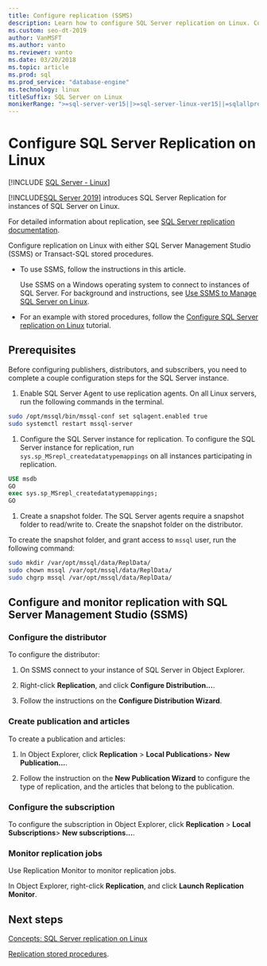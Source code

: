 ```yaml
---
title: Configure replication (SSMS)
description: Learn how to configure SQL Server replication on Linux. Configure the replication with either SQL Server Management Studio (SSMS) or Transact-SQL stored procedures.
ms.custom: seo-dt-2019
author: VanMSFT
ms.author: vanto
ms.reviewer: vanto
ms.date: 03/20/2018
ms.topic: article
ms.prod: sql
ms.prod_service: "database-engine"
ms.technology: linux
titleSuffix: SQL Server on Linux
monikerRange: ">=sql-server-ver15||>=sql-server-linux-ver15||=sqlallproducts-allversions"
---
```

# Configure SQL Server Replication on Linux

[!INCLUDE [SQL Server - Linux](../includes/applies-to-version/sql-linux.md)]

[!INCLUDE[SQL Server 2019](../includes/sssqlv15-md.md)] introduces SQL Server Replication for instances of SQL Server on Linux.

For detailed information about replication, see [SQL Server replication documentation](../relational-databases/replication/sql-server-replication.md).

Configure replication on Linux with either SQL Server Management Studio (SSMS) or Transact-SQL stored procedures.

* To use SSMS, follow the instructions in this article.

  Use SSMS on a Windows operating system to connect to instances of SQL Server. For background and instructions, see [Use SSMS to Manage SQL Server on Linux](./sql-server-linux-manage-ssms.md).
  
* For an example with stored procedures, follow the [Configure SQL Server replication on Linux](sql-server-linux-replication-tutorial-tsql.md) tutorial.

## Prerequisites

Before configuring publishers, distributors, and subscribers, you need to complete a couple configuration steps for the SQL Server instance.

1. Enable SQL Server Agent to use replication agents. On all Linux servers, run the following commands in the terminal.

  ```bash
  sudo /opt/mssql/bin/mssql-conf set sqlagent.enabled true
  sudo systemctl restart mssql-server
  ```

1. Configure the SQL Server instance for replication. To configure the SQL Server instance for replication, run `sys.sp_MSrepl_createdatatypemappings` on all instances participating in replication.

  ```sql
  USE msdb
  GO
  exec sys.sp_MSrepl_createdatatypemappings;
  GO
  ```

1. Create a snapshot folder. The SQL Server agents require a snapshot folder to read/write to. Create the snapshot folder on the distributor.

  To create the snapshot folder, and grant access to `mssql` user, run the following command:

  ```bash
  sudo mkdir /var/opt/mssql/data/ReplData/
  sudo chown mssql /var/opt/mssql/data/ReplData/
  sudo chgrp mssql /var/opt/mssql/data/ReplData/
  ```

## Configure and monitor replication with SQL Server Management Studio (SSMS)

### Configure the distributor
  
To configure the distributor: 

1. On SSMS connect to your instance of SQL Server in Object Explorer.

1. Right-click **Replication**, and click **Configure Distribution...**.

1. Follow the instructions on the **Configure Distribution Wizard**.

### Create publication and articles

To create a publication and articles:

1. In Object Explorer, click **Replication** > **Local Publications**> **New Publication...**.

1. Follow the instruction on the **New Publication Wizard** to configure the type of replication, and the articles that belong to the publication.

### Configure the subscription

To configure the subscription in Object Explorer, click **Replication** > **Local Subscriptions**> **New subscriptions...**.

### Monitor replication jobs

Use Replication Monitor to monitor replication jobs.

In Object Explorer, right-click **Replication**, and click **Launch Replication Monitor**.

## Next steps

[Concepts: SQL Server replication on Linux](sql-server-linux-replication.md)

[Replication stored procedures](../relational-databases/system-stored-procedures/replication-stored-procedures-transact-sql.md).
